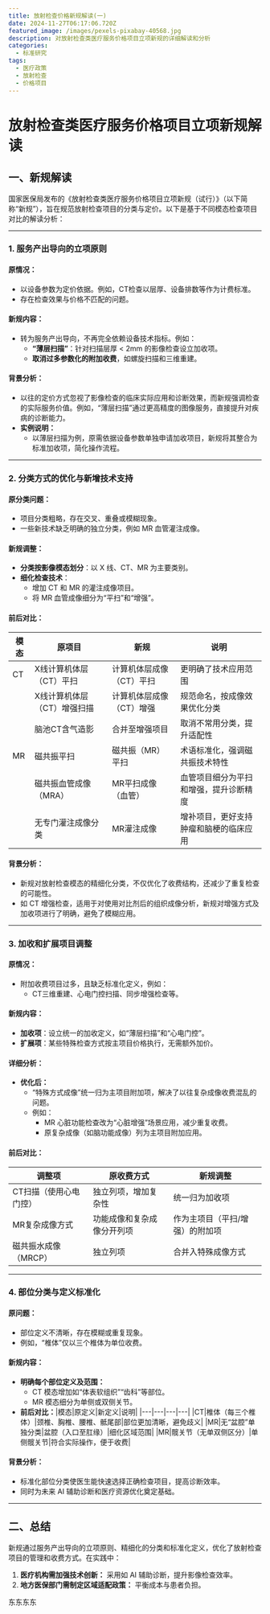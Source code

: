 ```yaml
---
title: 放射检查价格新规解读(一)
date: 2024-11-27T06:17:06.720Z
featured_image: /images/pexels-pixabay-40568.jpg
description: 对放射检查类医疗服务价格项目立项新规的详细解读和分析
categories:
  - 标准研究
tags:
  - 医疗政策
  - 放射检查
  - 价格项目
---
```

# 放射检查类医疗服务价格项目立项新规解读

## 一、新规解读

国家医保局发布的《放射检查类医疗服务价格项目立项新规（试行）》（以下简称“新规”），旨在规范放射检查项目的分类与定价。以下是基于不同模态检查项目对比的解读分析：

---

### 1. 服务产出导向的立项原则

#### 原情况：

- 以设备参数为定价依据。例如，CT检查以层厚、设备排数等作为计费标准。
- 存在检查效果与价格不匹配的问题。

#### 新规内容：

- 转为服务产出导向，不再完全依赖设备技术指标。例如：
  - **“薄层扫描”**：针对扫描层厚 < 2mm 的影像检查设立加收项。
  - **取消过多参数化的附加收费**，如螺旋扫描和三维重建。

#### 背景分析：

- 以往的定价方式忽视了影像检查的临床实际应用和诊断效果，而新规强调检查的实际服务价值。例如，“薄层扫描”通过更高精度的图像服务，直接提升对疾病的诊断能力。
- **实例说明：**
  - 以薄层扫描为例，原需依据设备参数单独申请加收项目，新规将其整合为标准加收项，简化操作流程。

---

### 2. 分类方式的优化与新增技术支持

#### 原分类问题：

- 项目分类粗略，存在交叉、重叠或模糊现象。
- 一些新技术缺乏明确的独立分类，例如 MR 血管灌注成像。

#### 新规调整：

- **分类按影像模态划分**：以 X 线、CT、MR 为主要类别。
- **细化检查技术**：
  - 增加 CT 和 MR 的灌注成像项目。
  - 将 MR 血管成像细分为“平扫”和“增强”。

#### 前后对比：

|模态|原项目|新规|说明|
|---|---|---|---|
|CT|X线计算机体层（CT）平扫|计算机体层成像（CT）平扫|更明确了技术应用范围|
| |X线计算机体层（CT）增强扫描|计算机体层成像（CT）增强|规范命名，按成像效果优化分类|
| |脑池CT含气造影|合并至增强项目|取消不常用分类，提升适配性|
|MR|磁共振平扫|磁共振（MR）平扫|术语标准化，强调磁共振技术特性|
| |磁共振血管成像（MRA）|MR平扫成像（血管）|血管项目细分为平扫和增强，提升诊断精度|
| |无专门灌注成像分类|MR灌注成像|增补项目，更好支持肿瘤和脑梗的临床应用|

#### 背景分析：

- 新规对放射检查模态的精细化分类，不仅优化了收费结构，还减少了重复检查的可能性。
- 如 CT 增强检查，适用于对使用对比剂后的组织成像分析，新规对增强方式及加收项进行了明确，避免了模糊应用。

---

### 3. 加收和扩展项目调整

#### 原情况：

- 附加收费项目过多，且缺乏标准化定义，例如：
  - CT三维重建、心电门控扫描、同步增强检查等。

#### 新规内容：

- **加收项**：设立统一的加收定义，如“薄层扫描”和“心电门控”。
- **扩展项**：某些特殊检查方式按主项目价格执行，无需额外加价。

#### 详细分析：

- **优化后：**
  - “特殊方式成像”统一归为主项目附加项，解决了以往复杂成像收费混乱的问题。
  - 例如：
    - MR 心脏功能检查改为“心脏增强”场景应用，减少重复收费。
    - 原复杂成像（如脑功能成像）列为主项目附加应用。

#### 前后对比：

|调整项|原收费方式|新规调整|
|---|---|---|
|CT扫描（使用心电门控）|独立列项，增加复杂性|统一归为加收项|
|MR复杂成像方式|功能成像和复杂成像分开列项|作为主项目（平扫/增强）的附加项|
|磁共振水成像（MRCP）|独立列项|合并入特殊成像方式|

---

### 4. 部位分类与定义标准化

#### 原问题：

- 部位定义不清晰，存在模糊或重复现象。
- 例如，“椎体”仅以三个椎体为单位收费。

#### 新规内容：

- **明确每个部位定义及范围：**
  - CT 模态增加如“体表软组织”“齿科”等部位。
  - MR 模态细分为单侧或双侧关节。
- **前后对比：**|模态|原定义|新定义|说明| |---|---|---|---| |CT|椎体（每三个椎体）|颈椎、胸椎、腰椎、骶尾部|部位更加清晰，避免歧义| |MR|无“盆腔”单独分类|盆腔（入口至肛缘）|细化区域范围| |MR|髋关节（无单双侧区分）|单侧髋关节|符合实际操作，便于收费|

#### 背景分析：

- 标准化部位分类使医生能快速选择正确检查项目，提高诊断效率。
- 同时为未来 AI 辅助诊断和医疗资源优化奠定基础。

---

## 二、总结

新规通过服务产出导向的立项原则、精细化的分类和标准化定义，优化了放射检查项目的管理和收费方式。在实践中：

1. **医疗机构需加强技术创新：** 采用如 AI 辅助诊断，提升影像检查效率。
1. **地方医保部门需制定区域适配政策：** 平衡成本与患者负担。

东东东东
